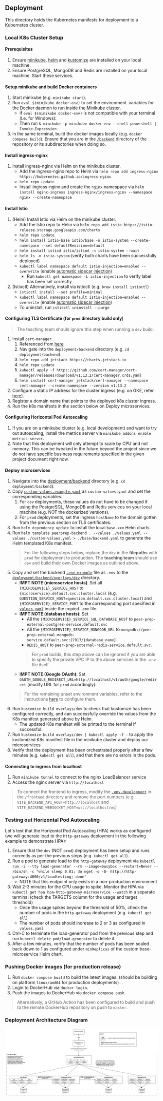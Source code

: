## Deployment
This directory holds the Kubernetes manifests for deployment to a Kubernetes cluster.

### Local K8s Cluster Setup
#### Prerequisites
1. Ensure [minikube](https://minikube.sigs.k8s.io/docs/start/), [helm](https://helm.sh/) and [kustomize](https://kustomize.io/) are installed on your local machine.
1. Ensure PostgreSQL, MongoDB and Redis are installed on your local machine. Start these services.

#### Setup minikube and build Docker containers
1. Start minikube (e.g. `minikube start`).
1. Run `eval $(minikube docker-env)` to set the environment .variables for the Docker daemon to run inside the Minikube cluster.
    - If `eval $(minikube docker-env)` is not compatible with your terminal (i.e. for Windows):
    - Then run `& minikube -p minikube docker-env --shell powershell | Invoke-Expression`
1. In the same terminal, build the docker images locally (e.g. `docker compose build`). Ensure that you are in the [`/backend`](../) directory of the repository or its subdirectories when doing so.

#### Install ingress-nginx
1. Install ingress-nginx via Helm on the minikube cluster.
    <!-- Installing directly from Helm to install ingress-nginx into a separate namespace 'nginx'. We cannot specify custom namespaces under 'dependencies' of our custom Helm chart -->
    - Add the ingress-nginx repo to Helm via `helm repo add ingress-nginx https://kubernetes.github.io/ingress-nginx`
    - `helm repo update`
    - Install ingress-nginx and create the `nginx` namespace via `helm install nginx-ingress ingress-nginx/ingress-nginx --namespace nginx --create-namespace`

#### Install Istio
1. (Helm) Install Istio via Helm on the minikube cluster.
    - Add the Istio repo to Helm via `helm repo add istio https://istio-release.storage.googleapis.com/charts`
    - `helm repo update`
    - `helm install istio-base istio/base -n istio-system --create-namespace --set defaultRevision=default`
    - `helm install istiod istio/istiod -n istio-system --wait`
    - `helm ls -n istio-system` (verify both charts have been successfully deployed)
    - `kubectl label namespace default istio-injection=enabled --overwrite` (enable [automatic sidecar injection](https://istio.io/latest/docs/setup/additional-setup/sidecar-injection/))
        - Run `kubectl get namespace -L istio-injection` to verify label has been set correctly
1. (Istioctl) Alternatively, install via istioctl (e.g. `brew install istioctl`)
    - `istioctl install --set profile=minimal`
    - `kubectl label namespace default istio-injection=enabled --overwrite` (enable [automatic sidecar injection](https://istio.io/latest/docs/setup/additional-setup/sidecar-injection/))
    - To uninstall, run `istioctl uninstall --purge`

#### Configuring TLS Certificate (for `prod` directory build only)
> The teaching team should ignore this step when running a `dev` build.
1. Install `cert-manager`.
    1. Referenced from [here](https://cert-manager.io/docs/installation/helm/)
    1. Navigate into the `deployment/backend` directory (e.g. `cd deployment/backend`).
    1. `helm repo add jetstack https://charts.jetstack.io`
    1. `helm repo update`
    1. `kubectl apply -f https://github.com/cert-manager/cert-manager/releases/download/v1.13.2/cert-manager.crds.yaml`
    1. `helm install cert-manager jetstack/cert-manager --namespace cert-manager --create-namespace --version v1.13.2`
1. Configure a static IP address for the cluster ingress (e.g. on GKE, refer [here](https://cloud.google.com/kubernetes-engine/docs/tutorials/http-balancer#optional_configuring_a_static_ip_address
)).
1. Register a domain name that points to the deployed k8s cluster ingress.
1. Run the k8s manifests in the section below on Deploy microservices.

#### Configuring Horizontal Pod Autoscaling
1. If you are on a minikube cluster (e.g. local development) and want to try out autoscaling, install the metrics server via `minikube addons enable metrics-server`.
1. Note that this deployment will only attempt to scale by CPU and not memory. This can be tweaked in the future beyond the project since we do not have specific business requirements specified in the given project document right now.

#### Deploy microservices
1. Navigate into the [deployment/backend](./backend/) directory (e.g. `cd deployment/backend`).
1. Copy [`custom-values.example.yaml`](./backend/custom-values.example.yaml) as `custom-values.yaml` and set the corresponding variables.
    1. For `dev` deployments, these values do not have to be changed if using the PostgreSQL, MongoDB and Redis services on your local machine (e.g. NOT the dockerized versions).
    1. For `prod` deployments, set the ingress `hostName` to the domain gotten from the previous section on TLS certificates.
1. Run `helm dependency update` to install the local `base-xxx` Helm charts.
1. Run `helm template peerprep-backend . --values ./values.yaml --values ./custom-values.yaml > ./base/backend.yaml` to generate the Helm templated K8s manifest.
    > For the following steps below, replace the `dev` in the **filepaths** with `prod` for deployment to production. The **teaching team** should use `dev` and build their own Docker images as outlined above.
1. Copy and set the backend [`.env.example`](../.env.example) file as `.env` to the [`deployment/backend/overlays/dev`](./backend/overlays/dev/) directory.
    - **IMPT NOTE (microservice hosts)**: Set all `{MICROSERVICE}_SERVICE_HOST` to `{microservice}.default.svc.cluster.local` (e.g. `QUESTION_SERVICE_HOST=question.default.svc.cluster.local`) and `{MICROSERVICE}_SERVICE_PORT` to the corresponding port specified in [`values.yaml`](./backend/values.yaml) inside the copied `.env` file.
    - **IMPT NOTE (database hosts)**: Set
        - All the `{MICROSERVICE}_SERVICE_SQL_DATABASE_HOST` to `peer-prep-external-postgres-service.default.svc`
        - All the `{MICROSERVICE}_SERVICE_MONGODB_URL` to `mongodb://peer-prep-external-mongodb-service.default.svc:27017/{database_name}`
        - `REDIS_HOST` to `peer-prep-external-redis-service.default.svc`.
        > For `prod` builds, this step above can be ignored if you are able to specify the private VPC IP to the above services in the `.env` file itself.
    - **IMPT NOTE (Google OAuth)**: Set `OAUTH_GOOGLE_REDIRECT_URL=http://localhost/v1/auth/google/redirect` (modify URL for `prod` accordingly).
    > For the remaining unset environment variables, refer to the instructions [here](../README.md#environment-variables-setup) to configure them.
1. Run `kustomize build overlays/dev` to check that kustomize has been configured correctly, and can successfully override the values from the K8s manifest generated above by Helm.
    - The updated K8s manifest will be printed to the terminal if successful.
1. Run `kustomize build overlays/dev | kubectl apply -f -` to apply the kustomized K8s manifest file in the minikube cluster and deploy our microservices
1. Verify that the deployment has been orchestrated properly after a few minutes (e.g. `kubectl get all`), and that there are no errors in the pods.

#### Connecting to ingress from localhost
1. Run `minikube tunnel` to connect to the nginx LoadBalancer service
1. Access the nginx server via `http://localhost`
> To connect the frontend to ingress, modify the [`.env.development`](../../frontend/.env.development) in the `/frontend` directory and remove the port numbers (e.g. `VITE_BACKEND_API_HOST=http://localhost` and `VITE_BACKEND_WEBSOCKET_HOST=ws://localhost/ws`)
<!-- 1. To access the API gateway from localhost, run `kubectl port-forward deployment/http-gateway 4000:4000`. This is a temporary workaround until the ingress is properly configured. -->

### Testing out Horizontal Pod Autoscaling
Let's test that the Horizontal Pod Autoscaling (HPA) works as configured (we will generate load to the `http-gateway` deployment in the following example to demonstrate HPA):
1. Ensure that the `dev` (NOT `prod`) deployment has been setup and runs correctly as per the previous steps (e.g. `kubectl get all`).
1. Run a pod to generate load to the `http-gateway` deployment via `kubectl run -i --tty load-generator --rm --image=busybox --restart=Never -- /bin/sh -c "while sleep 0.01; do wget -q -O- http://http-gateway:4000/v1/loadtesting; done"`
    - NOTE that this endpoint only exists in a non-production environment
1. Wait 2-3 minutes for the CPU usage to spike. Monitor the HPA via `kubectl get hpa hpa-http-gateway-microservice --watch` in a separate terminal (check the TARGETS column for the usage and target threshold)
    - Once the usage spikes beyond the threshold of 50%, check the number of pods in the `http-gateway` deployment (e.g. `kubectl get all`)
    - The number of pods should increase to 2 or 3 as configured in `values.yaml`
1. Ctrl-C to terminate the load-generator pod from the previous step and run `kubectl delete pod/load-generator` to delete it.
1. After a few minutes, verify that the number of pods has been scaled back down to 1 as configured under `minReplicas` of the custom base-microservice Helm chart.

### Pushing Docker images (for production release)
1. Run `docker compose build` to build the latest images. (should be building on platform `linux/amd64` for production deployments)
1. Login to DockerHub via `docker login`.
1. Push the images to DockerHub via `docker compose push`.
> Alternatively, a GitHub Action has been configured to build and push to the remote DockerHub repository on push to `master`.

### Deployment Architecture Diagram
![Deployment Architecture Diagram](deployment_architecture.png)
